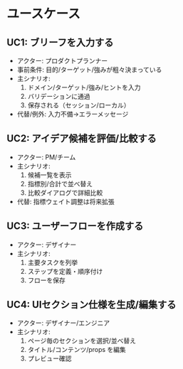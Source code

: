 # ユースケース

## UC1: ブリーフを入力する
- アクター: プロダクトプランナー
- 事前条件: 目的/ターゲット/強みが粗々決まっている
- 主シナリオ:
  1. ドメイン/ターゲット/強み/ヒントを入力
  2. バリデーションに通過
  3. 保存される（セッション/ローカル）
- 代替/例外: 入力不備→エラーメッセージ

## UC2: アイデア候補を評価/比較する
- アクター: PM/チーム
- 主シナリオ:
  1. 候補一覧を表示
  2. 指標別/合計で並べ替え
  3. 比較ダイアログで詳細比較
- 代替: 指標ウェイト調整は将来拡張

## UC3: ユーザーフローを作成する
- アクター: デザイナー
- 主シナリオ:
  1. 主要タスクを列挙
  2. ステップを定義・順序付け
  3. フローを保存

## UC4: UIセクション仕様を生成/編集する
- アクター: デザイナー/エンジニア
- 主シナリオ:
  1. ページ毎のセクションを選択/並べ替え
  2. タイトル/コンテンツ/props を編集
  3. プレビュー確認
